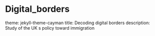 # Digital_borders

theme: jekyll-theme-cayman
title: Decoding digital borders
description: Study of the UK s policy toward immigration
